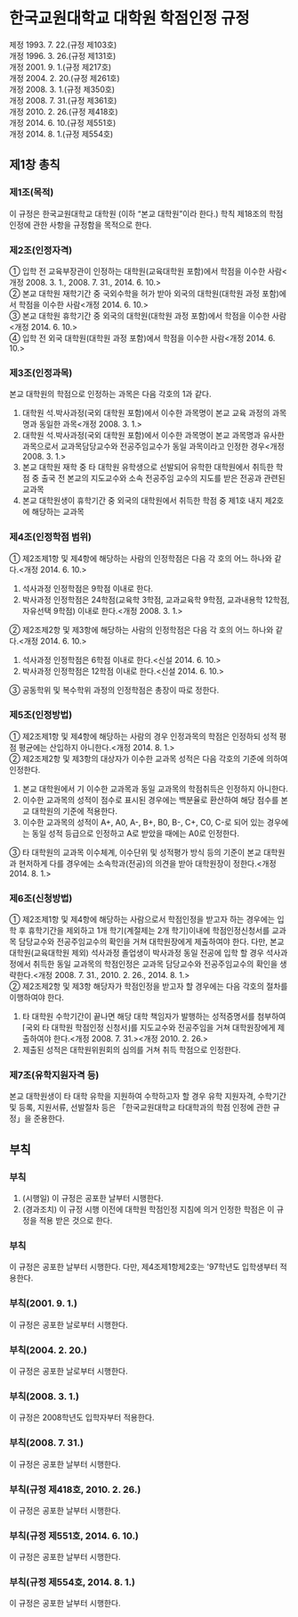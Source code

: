 # 한국교원대학교 대학원 학점인정 규정

제정 1993. 7. 22.(규정 제103호)  
개정 1996. 3. 26.(규정 제131호)  
개정 2001. 9. 1.(규정 제217호)  
개정 2004. 2. 20.(규정 제261호)  
개정 2008. 3. 1.(규정 제350호)  
개정 2008. 7. 31.(규정 제361호)  
개정 2010. 2. 26.(규정 제418호)  
개정 2014. 6. 10.(규정 제551호)  
개정 2014. 8. 1.(규정 제554호)

## 제1창 총칙

### 제1조(목적)

이 규정은 한국교원대학교 대학원 (이하 “본교 대학원”이라 한다.) 학칙 제18조의 학점 인정에 관한 사항을 규정함을 목적으로 한다.

### 제2조(인정자격)

① 입학 전 교육부장관이 인정하는 대학원(교육대학원 포함)에서 학점을 이수한 사람<개정 2008. 3. 1., 2008. 7. 31., 2014. 6. 10.>  
② 본교 대학원 재학기간 중 국외수학을 허가 받아 외국의 대학원(대학원 과정 포함)에서 학점을 이수한 사람<개정 2014. 6. 10.>  
③ 본교 대학원 휴학기간 중 외국의 대학원(대학원 과정 포함)에서 학점을 이수한 사람<개정 2014. 6. 10.>  
④ 입학 전 외국 대학원(대학원 과정 포함)에서 학점을 이수한 사람<개정 2014. 6. 10.>

### 제3조(인정과목)

본교 대학원의 학점으로 인정하는 과목은 다음 각호의 1과 같다.

1. 대학원 석․박사과정(국외 대학원 포함)에서 이수한 과목명이 본교 교육 과정의 과목명과 동일한 과목<개정 2008. 3. 1.>
2. 대학원 석․박사과정(국외 대학원 포함)에서 이수한 과목명이 본교 과목명과 유사한 과목으로서 교과목담당교수와 전공주임교수가 동일 과목이라고 인정한 경우<개정 2008. 3. 1.>
3. 본교 대학원 재학 중 타 대학원 유학생으로 선발되어 유학한 대학원에서 취득한 학점 중 출국 전 본교의 지도교수와 소속 전공주임 교수의 지도를 받은 전공과 관련된 교과목
4. 본교 대학원생이 휴학기간 중 외국의 대학원에서 취득한 학점 중 제1호 내지 제2호에 해당하는 교과목

### 제4조(인정학점 범위)

① 제2조제1항 및 제4항에 해당하는 사람의 인정학점은 다음 각 호의 어느 하나와 같다.<개정 2014. 6. 10.>

1. 석사과정 인정학점은 9학점 이내로 한다.
2. 박사과정 인정학점은 24학점(교육학 3학점, 교과교육학 9학점, 교과내용학 12학점, 자유선택 9학점) 이내로 한다.<개정 2008. 3. 1.>

② 제2조제2항 및 제3항에 해당하는 사람의 인정학점은 다음 각 호의 어느 하나와 같다.<개정 2014. 6. 10.>

1. 석사과정 인정학점은 6학점 이내로 한다.<신설 2014. 6. 10.>
2. 박사과정 인정학점은 12학점 이내로 한다.<신설 2014. 6. 10.>

③ 공동학위 및 복수학위 과정의 인정학점은 총장이 따로 정한다.

### 제5조(인정방법)

① 제2조제1항 및 제4항에 해당하는 사람의 경우 인정과목의 학점은 인정하되 성적 평점 평균에는 산입하지 아니한다.<개정 2014. 8. 1.>  
② 제2조제2항 및 제3항의 대상자가 이수한 교과목 성적은 다음 각호의 기준에 의하여 인정한다.

1. 본교 대학원에서 기 이수한 교과목과 동일 교과목의 학점취득은 인정하지 아니한다.
2. 이수한 교과목의 성적이 점수로 표시된 경우에는 백분율로 환산하여 해당 점수를 본교 대학원의 기준에 적용한다.
3. 이수한 교과목의 성적이 A+, A0, A-, B+, B0, B-, C+, C0, C-로 되어 있는 경우에는 동일 성적 등급으로 인정하고 A로 받았을 때에는 A0로 인정한다.

③ 타 대학원의 교과목 이수체계, 이수단위 및 성적평가 방식 등의 기준이 본교 대학원과 현저하게 다를 경우에는 소속학과(전공)의 의견을 받아 대학원장이 정한다.<개정 2014. 8. 1.>

### 제6조(신청방법)

① 제2조제1항 및 제4항에 해당하는 사람으로서 학점인정을 받고자 하는 경우에는 입학 후 휴학기간을 제외하고 1개 학기(계절제는 2개 학기)이내에 학점인정신청서를 교과목 담당교수와 전공주임교수의 확인을 거쳐 대학원장에게 제출하여야 한다. 다만, 본교 대학원(교육대학원 제외) 석사과정 졸업생이 박사과정 동일 전공에 입학 할 경우 석사과정에서 취득한 동일 교과목의 학점인정은 교과목 담당교수와 전공주임교수의 확인을 생략한다.<개정 2008. 7. 31., 2010. 2. 26., 2014. 8. 1.>  
② 제2조제2항 및 제3항 해당자가 학점인정을 받고자 할 경우에는 다음 각호의 절차를 이행하여야 한다.

1. 타 대학원 수학기간이 끝나면 해당 대학 책임자가 발행하는 성적증명서를 첨부하여 ⌈국외 타 대학원 학점인정 신청서⌋를 지도교수와 전공주임을 거쳐 대학원장에게 제출하여야 한다.<개정 2008. 7. 31.><개정 2010. 2. 26.>
2. 제출된 성적은 대학원위원회의 심의를 거쳐 취득 학점으로 인정한다.

### 제7조(유학지원자격 등)

본교 대학원생이 타 대학 유학을 지원하여 수학하고자 할 경우 유학 지원자격, 수학기간 및 등록, 지원서류, 선발절차 등은 「한국교원대학교 타대학과의 학점 인정에 관한 규정」을 준용한다.

## 부칙

### 부칙

1. (시행일) 이 규정은 공포한 날부터 시행한다.
2. (경과조치) 이 규정 시행 이전에 대학원 학점인정 지침에 의거 인정한 학점은 이 규정을 적용 받은 것으로 한다.

### 부칙

이 규정은 공포한 날부터 시행한다. 다만, 제4조제1항제2호는 '97학년도 입학생부터 적용한다.

### 부칙(2001. 9. 1.)

이 규정은 공포한 날로부터 시행한다.

### 부칙(2004. 2. 20.)

이 규정은 공포한 날로부터 시행한다.

### 부칙(2008. 3. 1.)

이 규정은 2008학년도 입학자부터 적용한다.

### 부칙(2008. 7. 31.)

이 규정은 공포한 날부터 시행한다.

### 부칙(규정 제418호, 2010. 2. 26.)

이 규정은 공포한 날부터 시행한다.

### 부칙(규정 제551호, 2014. 6. 10.)

이 규정은 공포한 날부터 시행한다.

### 부칙(규정 제554호, 2014. 8. 1.)

이 규정은 공포한 날부터 시행한다.
